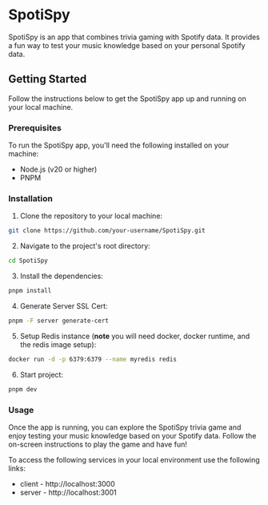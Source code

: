 # SpotiSpy

SpotiSpy is an app that combines trivia gaming with Spotify data. It provides a fun way to test your music knowledge
based on your personal Spotify data.

## Getting Started

Follow the instructions below to get the SpotiSpy app up and running on your local machine.

### Prerequisites

To run the SpotiSpy app, you'll need the following installed on your machine:

- Node.js (v20 or higher)
- PNPM

### Installation

1. Clone the repository to your local machine:

```bash
git clone https://github.com/your-username/SpotiSpy.git
```

2. Navigate to the project's root directory:

```bash
cd SpotiSpy
```

3. Install the dependencies:

```bash
pnpm install
```

4. Generate Server SSL Cert:

```bash
pnpm -F server generate-cert
```

5. Setup Redis instance (**note** you will need docker, docker runtime, and the redis image setup):

```bash
docker run -d -p 6379:6379 --name myredis redis
```

6. Start project:

```bash
pnpm dev
```

### Usage

Once the app is running, you can explore the SpotiSpy trivia game and enjoy testing your music knowledge based on your
Spotify data. Follow the on-screen instructions to play the game and have fun!

To access the following services in your local environment use the following links:

- client - http://localhost:3000
- server - http://localhost:3001
